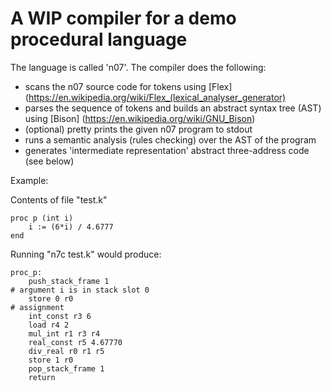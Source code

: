 # A WIP compiler for a demo procedural language

The language is called 'n07'. The compiler does the following:
- scans the n07 source code for tokens using [Flex] (https://en.wikipedia.org/wiki/Flex_(lexical_analyser_generator)
- parses the sequence of tokens and builds an abstract syntax tree (AST) using 
  [Bison] (https://en.wikipedia.org/wiki/GNU_Bison)
- (optional) pretty prints the given n07 program to stdout
- runs a semantic analysis (rules checking) over the AST of the program
- generates 'intermediate representation' abstract three-address code (see 
  below)


Example:

Contents of file "test.k"
```
proc p (int i)                        
    i := (6*i) / 4.6777 
end
```

Running "n7c test.k" would produce:

```
proc_p:
    push_stack_frame 1
# argument i is in stack slot 0
    store 0 r0
# assignment
    int_const r3 6
    load r4 2
    mul_int r1 r3 r4
    real_const r5 4.67770
    div_real r0 r1 r5
    store 1 r0
    pop_stack_frame 1
    return
```


<!-- ![Visualisation](Dataflow-visual.PNG) -->
